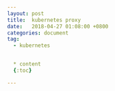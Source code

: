 ```yaml
---
layout: post
title:  kubernetes proxy
date:   2018-04-27 01:08:00 +0800
categories: document
tag:
  - kubernetes


  * content
  {:toc}

---
```

